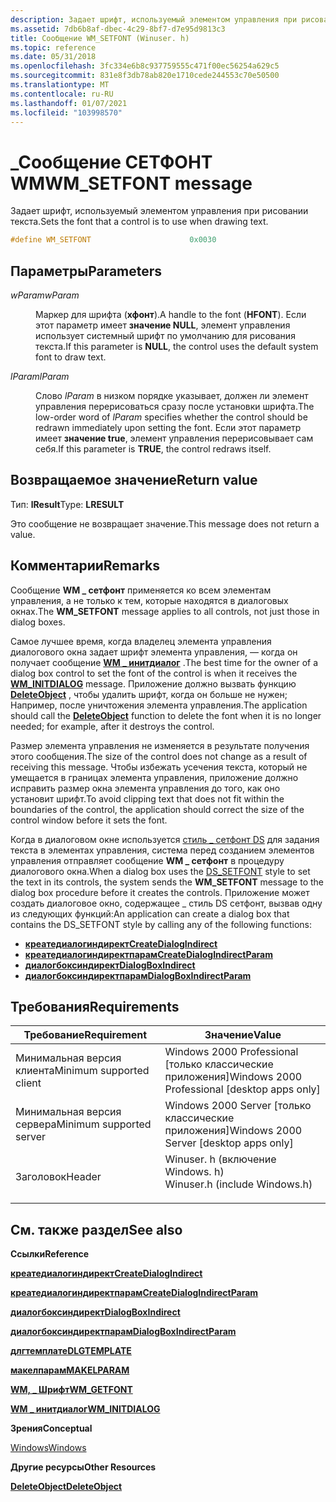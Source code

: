 ```yaml
---
description: Задает шрифт, используемый элементом управления при рисовании текста.
ms.assetid: 7db6b8af-dbec-4c29-8bf7-d7e95d9813c3
title: Сообщение WM_SETFONT (Winuser. h)
ms.topic: reference
ms.date: 05/31/2018
ms.openlocfilehash: 3fc334e6b8c937759555c471f00ec56254a629c5
ms.sourcegitcommit: 831e8f3db78ab820e1710cede244553c70e50500
ms.translationtype: MT
ms.contentlocale: ru-RU
ms.lasthandoff: 01/07/2021
ms.locfileid: "103998570"
---
```

# <a name="wm_setfont-message"></a><span data-ttu-id="fcc2d-103">\_Сообщение СЕТФОНТ WM</span><span class="sxs-lookup"><span data-stu-id="fcc2d-103">WM\_SETFONT message</span></span>

<span data-ttu-id="fcc2d-104">Задает шрифт, используемый элементом управления при рисовании текста.</span><span class="sxs-lookup"><span data-stu-id="fcc2d-104">Sets the font that a control is to use when drawing text.</span></span>


```C++
#define WM_SETFONT                      0x0030
```



## <a name="parameters"></a><span data-ttu-id="fcc2d-105">Параметры</span><span class="sxs-lookup"><span data-stu-id="fcc2d-105">Parameters</span></span>

<dl> <dt>

<span data-ttu-id="fcc2d-106">*wParam*</span><span class="sxs-lookup"><span data-stu-id="fcc2d-106">*wParam*</span></span> 
</dt> <dd>

<span data-ttu-id="fcc2d-107">Маркер для шрифта (**хфонт**).</span><span class="sxs-lookup"><span data-stu-id="fcc2d-107">A handle to the font (**HFONT**).</span></span> <span data-ttu-id="fcc2d-108">Если этот параметр имеет **значение NULL**, элемент управления использует системный шрифт по умолчанию для рисования текста.</span><span class="sxs-lookup"><span data-stu-id="fcc2d-108">If this parameter is **NULL**, the control uses the default system font to draw text.</span></span>

</dd> <dt>

<span data-ttu-id="fcc2d-109">*lParam*</span><span class="sxs-lookup"><span data-stu-id="fcc2d-109">*lParam*</span></span> 
</dt> <dd>

<span data-ttu-id="fcc2d-110">Слово *lParam* в низком порядке указывает, должен ли элемент управления перерисоваться сразу после установки шрифта.</span><span class="sxs-lookup"><span data-stu-id="fcc2d-110">The low-order word of *lParam* specifies whether the control should be redrawn immediately upon setting the font.</span></span> <span data-ttu-id="fcc2d-111">Если этот параметр имеет **значение true**, элемент управления перерисовывает сам себя.</span><span class="sxs-lookup"><span data-stu-id="fcc2d-111">If this parameter is **TRUE**, the control redraws itself.</span></span>

</dd> </dl>

## <a name="return-value"></a><span data-ttu-id="fcc2d-112">Возвращаемое значение</span><span class="sxs-lookup"><span data-stu-id="fcc2d-112">Return value</span></span>

<span data-ttu-id="fcc2d-113">Тип: **lResult**</span><span class="sxs-lookup"><span data-stu-id="fcc2d-113">Type: **LRESULT**</span></span>

<span data-ttu-id="fcc2d-114">Это сообщение не возвращает значение.</span><span class="sxs-lookup"><span data-stu-id="fcc2d-114">This message does not return a value.</span></span>

## <a name="remarks"></a><span data-ttu-id="fcc2d-115">Комментарии</span><span class="sxs-lookup"><span data-stu-id="fcc2d-115">Remarks</span></span>

<span data-ttu-id="fcc2d-116">Сообщение **WM \_ сетфонт** применяется ко всем элементам управления, а не только к тем, которые находятся в диалоговых окнах.</span><span class="sxs-lookup"><span data-stu-id="fcc2d-116">The **WM\_SETFONT** message applies to all controls, not just those in dialog boxes.</span></span>

<span data-ttu-id="fcc2d-117">Самое лучшее время, когда владелец элемента управления диалогового окна задает шрифт элемента управления, — когда он получает сообщение [**WM \_ инитдиалог**](../dlgbox/wm-initdialog.md) .</span><span class="sxs-lookup"><span data-stu-id="fcc2d-117">The best time for the owner of a dialog box control to set the font of the control is when it receives the [**WM\_INITDIALOG**](../dlgbox/wm-initdialog.md) message.</span></span> <span data-ttu-id="fcc2d-118">Приложение должно вызвать функцию [**DeleteObject**](/windows/win32/api/wingdi/nf-wingdi-deleteobject) , чтобы удалить шрифт, когда он больше не нужен; Например, после уничтожения элемента управления.</span><span class="sxs-lookup"><span data-stu-id="fcc2d-118">The application should call the [**DeleteObject**](/windows/win32/api/wingdi/nf-wingdi-deleteobject) function to delete the font when it is no longer needed; for example, after it destroys the control.</span></span>

<span data-ttu-id="fcc2d-119">Размер элемента управления не изменяется в результате получения этого сообщения.</span><span class="sxs-lookup"><span data-stu-id="fcc2d-119">The size of the control does not change as a result of receiving this message.</span></span> <span data-ttu-id="fcc2d-120">Чтобы избежать усечения текста, который не умещается в границах элемента управления, приложение должно исправить размер окна элемента управления до того, как оно установит шрифт.</span><span class="sxs-lookup"><span data-stu-id="fcc2d-120">To avoid clipping text that does not fit within the boundaries of the control, the application should correct the size of the control window before it sets the font.</span></span>

<span data-ttu-id="fcc2d-121">Когда в диалоговом окне используется [стиль \_ сетфонт DS](../dlgbox/about-dialog-boxes.md) для задания текста в элементах управления, система перед созданием элементов управления отправляет сообщение **WM \_ сетфонт** в процедуру диалогового окна.</span><span class="sxs-lookup"><span data-stu-id="fcc2d-121">When a dialog box uses the [DS\_SETFONT](../dlgbox/about-dialog-boxes.md) style to set the text in its controls, the system sends the **WM\_SETFONT** message to the dialog box procedure before it creates the controls.</span></span> <span data-ttu-id="fcc2d-122">Приложение может создать диалоговое окно, содержащее \_ стиль DS сетфонт, вызвав одну из следующих функций:</span><span class="sxs-lookup"><span data-stu-id="fcc2d-122">An application can create a dialog box that contains the DS\_SETFONT style by calling any of the following functions:</span></span>

-   [<span data-ttu-id="fcc2d-123">**креатедиалогиндирект**</span><span class="sxs-lookup"><span data-stu-id="fcc2d-123">**CreateDialogIndirect**</span></span>](/windows/win32/api/winuser/nf-winuser-createdialogindirecta)
-   [<span data-ttu-id="fcc2d-124">**креатедиалогиндиректпарам**</span><span class="sxs-lookup"><span data-stu-id="fcc2d-124">**CreateDialogIndirectParam**</span></span>](/windows/win32/api/winuser/nf-winuser-createdialogindirectparama)
-   [<span data-ttu-id="fcc2d-125">**диалогбоксиндирект**</span><span class="sxs-lookup"><span data-stu-id="fcc2d-125">**DialogBoxIndirect**</span></span>](/windows/win32/api/winuser/nf-winuser-dialogboxindirecta)
-   [<span data-ttu-id="fcc2d-126">**диалогбоксиндиректпарам**</span><span class="sxs-lookup"><span data-stu-id="fcc2d-126">**DialogBoxIndirectParam**</span></span>](/windows/win32/api/winuser/nf-winuser-dialogboxindirectparama)

## <a name="requirements"></a><span data-ttu-id="fcc2d-127">Требования</span><span class="sxs-lookup"><span data-stu-id="fcc2d-127">Requirements</span></span>



| <span data-ttu-id="fcc2d-128">Требование</span><span class="sxs-lookup"><span data-stu-id="fcc2d-128">Requirement</span></span> | <span data-ttu-id="fcc2d-129">Значение</span><span class="sxs-lookup"><span data-stu-id="fcc2d-129">Value</span></span> |
|-------------------------------------|----------------------------------------------------------------------------------------------------------|
| <span data-ttu-id="fcc2d-130">Минимальная версия клиента</span><span class="sxs-lookup"><span data-stu-id="fcc2d-130">Minimum supported client</span></span><br/> | <span data-ttu-id="fcc2d-131">Windows 2000 Professional \[только классические приложения\]</span><span class="sxs-lookup"><span data-stu-id="fcc2d-131">Windows 2000 Professional \[desktop apps only\]</span></span><br/>                                               |
| <span data-ttu-id="fcc2d-132">Минимальная версия сервера</span><span class="sxs-lookup"><span data-stu-id="fcc2d-132">Minimum supported server</span></span><br/> | <span data-ttu-id="fcc2d-133">Windows 2000 Server \[только классические приложения\]</span><span class="sxs-lookup"><span data-stu-id="fcc2d-133">Windows 2000 Server \[desktop apps only\]</span></span><br/>                                                     |
| <span data-ttu-id="fcc2d-134">Заголовок</span><span class="sxs-lookup"><span data-stu-id="fcc2d-134">Header</span></span><br/>                   | <dl> <span data-ttu-id="fcc2d-135"><dt>Winuser. h (включение Windows. h)</dt></span><span class="sxs-lookup"><span data-stu-id="fcc2d-135"><dt>Winuser.h (include Windows.h)</dt></span></span> </dl> |



## <a name="see-also"></a><span data-ttu-id="fcc2d-136">См. также раздел</span><span class="sxs-lookup"><span data-stu-id="fcc2d-136">See also</span></span>

<dl> <dt>

<span data-ttu-id="fcc2d-137">**Ссылки**</span><span class="sxs-lookup"><span data-stu-id="fcc2d-137">**Reference**</span></span>
</dt> <dt>

[<span data-ttu-id="fcc2d-138">**креатедиалогиндирект**</span><span class="sxs-lookup"><span data-stu-id="fcc2d-138">**CreateDialogIndirect**</span></span>](/windows/win32/api/winuser/nf-winuser-createdialogindirecta)
</dt> <dt>

[<span data-ttu-id="fcc2d-139">**креатедиалогиндиректпарам**</span><span class="sxs-lookup"><span data-stu-id="fcc2d-139">**CreateDialogIndirectParam**</span></span>](/windows/win32/api/winuser/nf-winuser-createdialogindirectparama)
</dt> <dt>

[<span data-ttu-id="fcc2d-140">**диалогбоксиндирект**</span><span class="sxs-lookup"><span data-stu-id="fcc2d-140">**DialogBoxIndirect**</span></span>](/windows/win32/api/winuser/nf-winuser-dialogboxindirecta)
</dt> <dt>

[<span data-ttu-id="fcc2d-141">**диалогбоксиндиректпарам**</span><span class="sxs-lookup"><span data-stu-id="fcc2d-141">**DialogBoxIndirectParam**</span></span>](/windows/win32/api/winuser/nf-winuser-dialogboxindirectparama)
</dt> <dt>

[<span data-ttu-id="fcc2d-142">**длгтемплате**</span><span class="sxs-lookup"><span data-stu-id="fcc2d-142">**DLGTEMPLATE**</span></span>](/windows/win32/api/winuser/ns-winuser-dlgtemplate)
</dt> <dt>

[<span data-ttu-id="fcc2d-143">**макелпарам**</span><span class="sxs-lookup"><span data-stu-id="fcc2d-143">**MAKELPARAM**</span></span>](/windows/win32/api/winuser/nf-winuser-makelparam)
</dt> <dt>

[<span data-ttu-id="fcc2d-144">**WM, \_ Шрифт**</span><span class="sxs-lookup"><span data-stu-id="fcc2d-144">**WM\_GETFONT**</span></span>](wm-getfont.md)
</dt> <dt>

[<span data-ttu-id="fcc2d-145">**WM \_ инитдиалог**</span><span class="sxs-lookup"><span data-stu-id="fcc2d-145">**WM\_INITDIALOG**</span></span>](../dlgbox/wm-initdialog.md)
</dt> <dt>

<span data-ttu-id="fcc2d-146">**Зрения**</span><span class="sxs-lookup"><span data-stu-id="fcc2d-146">**Conceptual**</span></span>
</dt> <dt>

[<span data-ttu-id="fcc2d-147">Windows</span><span class="sxs-lookup"><span data-stu-id="fcc2d-147">Windows</span></span>](windows.md)
</dt> <dt>

<span data-ttu-id="fcc2d-148">**Другие ресурсы**</span><span class="sxs-lookup"><span data-stu-id="fcc2d-148">**Other Resources**</span></span>
</dt> <dt>

[<span data-ttu-id="fcc2d-149">**DeleteObject**</span><span class="sxs-lookup"><span data-stu-id="fcc2d-149">**DeleteObject**</span></span>](/windows/win32/api/wingdi/nf-wingdi-deleteobject)
</dt> </dl>

 

 
